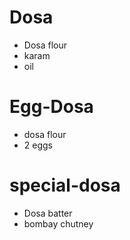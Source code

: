 # Dosa

* Dosa flour
* karam
* oil

# Egg-Dosa

* dosa flour
* 2 eggs

# special-dosa
* Dosa batter
* bombay chutney